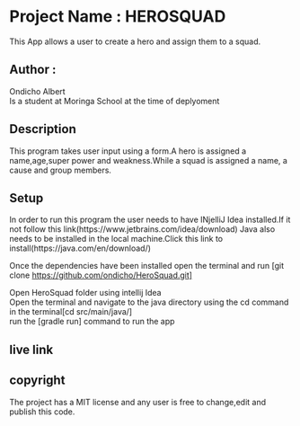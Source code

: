 <h1>Project Name : HEROSQUAD</h1>
This App allows a user to create a hero and assign them to a squad.
<h2>Author :</h2> Ondicho Albert<br>
 Is a student at Moringa School at the time of deplyoment
<h2>Description</h2>
This program takes user input using a form.A hero is assigned a name,age,super power and weakness.While a squad is assigned a name, a cause and group members.
<h2>Setup</h2>
In order to run this program the user needs to have INjelliJ Idea installed.If it not follow this link(https://www.jetbrains.com/idea/download)
Java also needs to be installed in the local machine.Click this link to install(https://java.com/en/download/)

Once the dependencies have been installed open the terminal and run [git clone https://github.com/ondicho/HeroSquad.git]<br>
 
Open HeroSquad folder using intellij Idea<br>
Open the terminal and navigate to the java directory using the cd command in the terminal[cd src/main/java/]<br>
run the [gradle run] command to run the app<br>
<h2>live link</h2>

<h2>copyright</h2>
The project has a MIT license and any user is free to change,edit and publish this code.